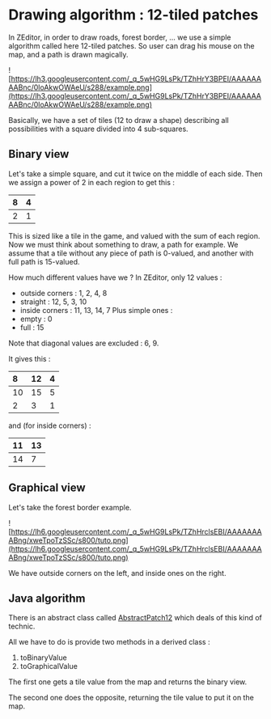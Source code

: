 # Drawing algorithm : 12-tiled patches #

In ZEditor, in order to draw roads, forest border, ... we use a simple algorithm called here 12-tiled patches. So user can drag his mouse on the map, and a path is drawn magically.

![https://lh3.googleusercontent.com/_q_5wHG9LsPk/TZhHrY3BPEI/AAAAAAAABnc/0loAkwOWAeU/s288/example.png](https://lh3.googleusercontent.com/_q_5wHG9LsPk/TZhHrY3BPEI/AAAAAAAABnc/0loAkwOWAeU/s288/example.png)

Basically, we have a set of tiles (12 to draw a shape) describing all possibilities with a square divided into 4 sub-squares.


## Binary view ##

Let's take a simple square, and cut it twice on the middle of each side.
Then we assign a power of 2 in each region to get this :

| 8 | 4 |
|:--|:--|
| 2 | 1 |

This is sized like a tile in the game, and valued with the sum of each region.
Now we must think about something to draw, a path for example. We assume that a tile without any piece of path is 0-valued, and another with full path is 15-valued.

How much different values have we ? In ZEditor, only 12 values :
  * outside corners : 1, 2, 4, 8
  * straight : 12, 5, 3, 10
  * inside corners : 11, 13, 14, 7
Plus simple ones :
  * empty : 0
  * full : 15

Note that diagonal values are excluded : 6, 9.

It gives this :

| 8 | 12 | 4 |
|:--|:---|:--|
| 10 | 15 | 5 |
| 2 | 3  | 1 |

and (for inside corners) :

| 11 | 13 |
|:---|:---|
| 14 | 7  |

## Graphical view ##

Let's take the forest border example.

![https://lh6.googleusercontent.com/_q_5wHG9LsPk/TZhHrclsEBI/AAAAAAAABng/xweTpoTzSSc/s800/tuto.png](https://lh6.googleusercontent.com/_q_5wHG9LsPk/TZhHrclsEBI/AAAAAAAABng/xweTpoTzSSc/s800/tuto.png)

We have outside corners on the left, and inside ones on the right.

## Java algorithm ##

There is an abstract class called [AbstractPatch12](http://code.google.com/p/zildo/source/browse/trunk/src/zeditor/core/prefetch/complex/AbstractPatch12.java) which deals of this kind of technic.

All we have to do is provide two methods in a derived class :
  1. toBinaryValue
  1. toGraphicalValue

The first one gets a tile value from the map and returns the binary view.

The second one does the opposite, returning the tile value to put it on the map.